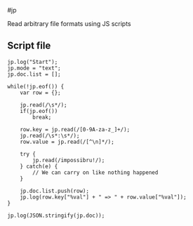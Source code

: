 #jp

Read arbitrary file formats using JS scripts

## Script file

	jp.log("Start");
	jp.mode = "text";
	jp.doc.list = [];
	
	while(!jp.eof()) {
	    var row = {};
	
	    jp.read(/\s*/);
	    if(jp.eof())
	        break;
	
	    row.key = jp.read(/[0-9A-za-z_]+/);
	    jp.read(/\s*:\s*/);
	    row.value = jp.read(/[^\n]*/);
	
	    try {
	        jp.read(/impossibru!/);
	    } catch(e) {
	        // We can carry on like nothing happened
	    }
	
	    jp.doc.list.push(row);
	    jp.log(row.key["%val"] + " => " + row.value["%val"]);
	}
	
	jp.log(JSON.stringify(jp.doc));
